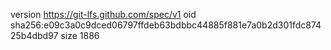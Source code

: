 version https://git-lfs.github.com/spec/v1
oid sha256:e09c3a0c9dced06797ffdeb63bdbbc44885f881e7a0b2d301fdc87425b4dbd97
size 1886
